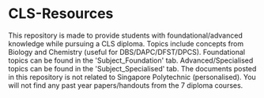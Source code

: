 # CLS-Resources
This repository is made to provide students with foundational/advanced knowledge while pursuing a CLS diploma. 
Topics include concepts from Biology and Chemistry (useful for DBS/DAPC/DFST/DPCS).
Foundational topics can be found in the 'Subject_Foundation' tab.
Advanced/Specialised topics can be found in the 'Subject_Specialised' tab.
The documents posted in this repository is not related to Singapore Polytechnic (personalised). You will not find any past year papers/handouts from the 7 diploma courses.
